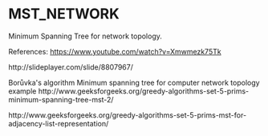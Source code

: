 # MST_NETWORK
Minimum Spanning Tree for network topology.


References:
https://www.youtube.com/watch?v=Xmwmezk75Tk
<p>
http://slideplayer.com/slide/8807967/
<p>
Borůvka's algorithm
Minimum spanning tree for computer network topology example
http://www.geeksforgeeks.org/greedy-algorithms-set-5-prims-minimum-spanning-tree-mst-2/
<p>
http://www.geeksforgeeks.org/greedy-algorithms-set-5-prims-mst-for-adjacency-list-representation/

